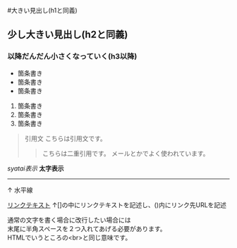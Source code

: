 #大きい見出し(h1と同義)

## 少し大きい見出し(h2と同義)

### 以降だんだん小さくなっていく(h3以降)

- 箇条書き
- 箇条書き
- 箇条書き

1. 箇条書き
1. 箇条書き
1. 箇条書き

> 引用文
> こちらは引用文です。
>> こちらは二重引用です。
>> メールとかでよく使われています。

*syatai表示*
**太字表示**

--- 
↑
水平線

[リンクテキスト](https://morijyobi.ac.jp)
↑[]の中にリンクテキストを記述し、()内にリンク先URLを記述

通常の文字を書く場合に改行したい場合には  
末尾に半角スペースを２つ入れてあげる必要があります。  
HTMLでいうところの\<br>と同じ意味です。
